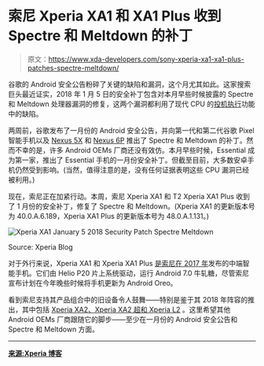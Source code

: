 # 索尼 Xperia XA1 和 XA1 Plus 收到 Spectre 和 Meltdown 的补丁

> 原文：<https://www.xda-developers.com/sony-xperia-xa1-xa1-plus-patches-spectre-meltdown/>

谷歌的 Android 安全公告粉碎了关键的缺陷和漏洞，这个月尤其如此。这家搜索巨头最近证实，2018 年 1 月 5 日的安全补丁包含对本月早些时候披露的 Spectre 和 Meltdown 处理器漏洞的修复，这两个漏洞都利用了现代 CPU 的[投机执行](https://en.wikipedia.org/wiki/Speculative_execution)功能中的缺陷。

两周前，谷歌发布了一月份的 Android 安全公告，并向第一代和第二代谷歌 Pixel 智能手机以及 [Nexus 5X](http://xda-developers.com/tag/nexus-5x) 和 [Nexus 6P](http://xda-developers.com/tag/nexus-6p) 推出了 Spectre 和 Meltdown 的补丁。然而不幸的是，许多 Android OEMs 厂商还没有效仿。本月早些时候，Essential 成为第一家，推出了 Essential 手机的一月份安全补丁。但截至目前，大多数安卓手机仍然受到影响。(当然，值得注意的是，没有任何证据表明这些 CPU 漏洞已经被利用。)

现在，索尼正在加紧行动。本周，索尼 Xperia XA1 和 T2 Xperia XA1 Plus 收到了 1 月份的安全补丁，修复了 Spectre 和 Meltdown。(Xperia XA1 的更新版本号为 40.0.A.6.189，Xperia XA1 Plus 的更新版本号为 48.0.A.1.131。)

 <picture>![Xperia XA1 January 5 2018 Security Patch Spectre Meltdown](img/38077b996a72348eef3e8723fcdbeb5f.png)</picture> 

Source: Xperia Blog

对于外行来说，Xperia XA1 和 Xperia XA1 Plus [是索尼在 2017 年](https://www.xda-developers.com/sony-launches-the-xperia-xz-premium-xzs-xa1-and-xa1-ultra-at-mwc-2017/)发布的中端智能手机。它们由 Helio P20 片上系统驱动，运行 Android 7.0 牛轧糖，尽管索尼宣布计划在今年晚些时候将手机更新为 Android Oreo。

看到索尼支持其产品组合中的旧设备令人鼓舞——特别是鉴于其 2018 年阵容的推出，其中包括 [Xperia XA2、Xperia XA2 超和 Xperia L2](https://www.xda-developers.com/sony-xperia-xa2-ultra-xperia-l2-fingerprint-sensors-us/) 。这里希望其他 Android OEMs 厂商跟随它的脚步——至少在一月份的 Android 安全公告和 Spectre 和 Meltdown 方面。

* * *

[**来源:Xperia 博客**](http://www.xperiablog.net/2018/01/12/xperia-xa1-and-xa1-plus-updated-with-spectre-and-meltdown-patches/)
